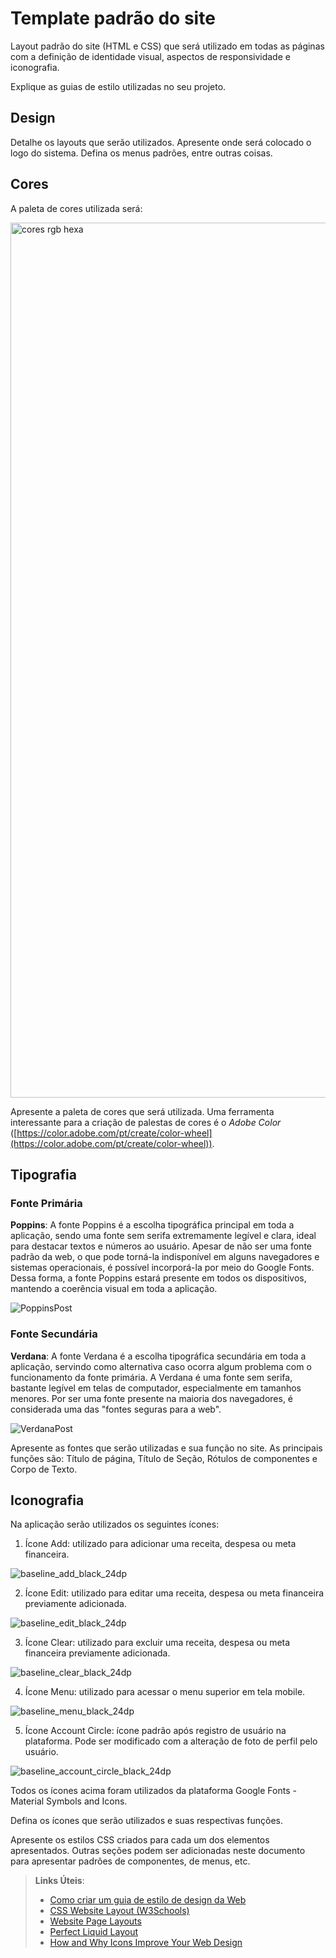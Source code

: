 # Template padrão do site

Layout padrão do site (HTML e CSS) que será utilizado em todas as páginas com a definição de identidade visual, aspectos de responsividade e iconografia.

Explique as guias de estilo utilizadas no seu projeto.

## Design

Detalhe os layouts que serão utilizados. Apresente onde será colocado o logo do sistema. Defina os menus padrões, entre outras coisas.


## Cores
A paleta de cores utilizada será: 

<img width="1400" alt="cores rgb hexa" src="https://user-images.githubusercontent.com/128002460/235803781-3a1bb296-7fa8-48c3-b2b6-4b98896ea843.png">



Apresente a paleta de cores que será utilizada. Uma ferramenta interessante para a criação de palestas de cores é o *Adobe Color* ([https://color.adobe.com/pt/create/color-wheel](https://color.adobe.com/pt/create/color-wheel)).


## Tipografia

### Fonte Primária
**Poppins**: A fonte Poppins é a escolha tipográfica principal em toda a aplicação, sendo uma fonte sem serifa extremamente legível e clara, ideal para destacar textos e números ao usuário. Apesar de não ser uma fonte padrão da web, o que pode torná-la indisponível em alguns navegadores e sistemas operacionais, é possível incorporá-la por meio do Google Fonts. Dessa forma, a fonte Poppins estará presente em todos os dispositivos, mantendo a coerência visual em toda a aplicação.

![PoppinsPost](https://user-images.githubusercontent.com/128002460/235503067-d20516e2-d315-4ebb-946d-60d667ec4c5c.png)

### Fonte Secundária
**Verdana**: A fonte Verdana é a escolha tipográfica secundária em toda a aplicação, servindo como alternativa caso ocorra algum problema com o funcionamento da fonte primária. A Verdana é uma fonte sem serifa, bastante legível em telas de computador, especialmente em tamanhos menores. Por ser uma fonte presente na maioria dos navegadores, é considerada uma das "fontes seguras para a web".

![VerdanaPost](https://user-images.githubusercontent.com/128002460/235503078-1943b6b5-de8c-4458-9996-0332a09ba156.png)


Apresente as fontes que serão utilizadas e sua função no site. As principais funções são: Título de página, Título de Seção, Rótulos de componentes e Corpo de Texto.

## Iconografia

Na aplicação serão utilizados os seguintes ícones:

1. Ícone Add: utilizado para adicionar uma receita, despesa ou meta financeira. 

![baseline_add_black_24dp](https://user-images.githubusercontent.com/127874059/236079989-176da631-ee08-4f51-8b44-a1d0ccad1113.png)

2. Ícone Edit: utilizado para editar uma receita, despesa ou meta financeira previamente adicionada.

![baseline_edit_black_24dp](https://user-images.githubusercontent.com/127874059/236080019-4dcdf190-79f2-4ab2-bee7-77450b9f72ee.png)

3. Ícone Clear: utilizado para excluir uma receita, despesa ou meta financeira previamente adicionada.

![baseline_clear_black_24dp](https://user-images.githubusercontent.com/127874059/236080049-313941b4-bc56-4d79-977f-c86561b797e0.png)

4. Ícone Menu: utilizado para acessar o menu superior em tela mobile.

![baseline_menu_black_24dp](https://user-images.githubusercontent.com/127874059/236080130-3d985f18-be76-4dff-baac-717cfd49a579.png)

5. Ícone Account Circle: ícone padrão após registro de usuário na plataforma. Pode ser modificado com a alteração de foto de perfil pelo usuário.

![baseline_account_circle_black_24dp](https://user-images.githubusercontent.com/127874059/236080216-dbb1a244-00a2-4669-9a41-98878d7c29f9.png)

Todos os ícones acima foram utilizados da plataforma Google Fonts - Material Symbols and Icons.


Defina os ícones que serão utilizados e suas respectivas funções.

Apresente os estilos CSS criados para cada um dos elementos apresentados.
Outras seções podem ser adicionadas neste documento para apresentar padrões de componentes, de menus, etc.


> **Links Úteis**:
>
> -  [Como criar um guia de estilo de design da Web](https://edrodrigues.com.br/blog/como-criar-um-guia-de-estilo-de-design-da-web/#)
> - [CSS Website Layout (W3Schools)](https://www.w3schools.com/css/css_website_layout.asp)
> - [Website Page Layouts](http://www.cellbiol.com/bioinformatics_web_development/chapter-3-your-first-web-page-learning-html-and-css/website-page-layouts/)
> - [Perfect Liquid Layout](https://matthewjamestaylor.com/perfect-liquid-layouts)
> - [How and Why Icons Improve Your Web Design](https://usabilla.com/blog/how-and-why-icons-improve-you-web-design/)

